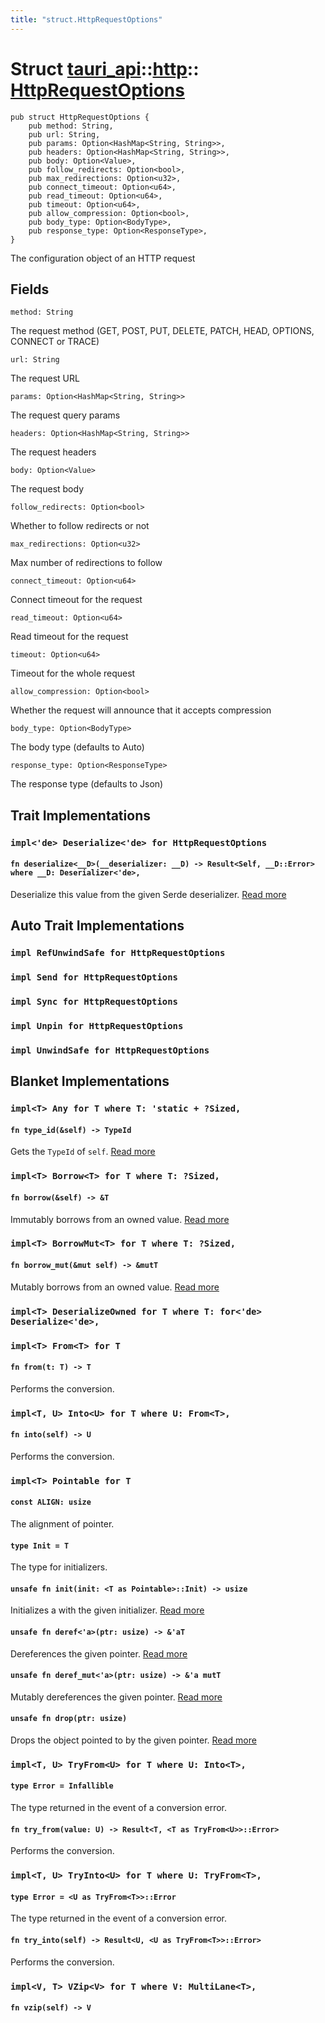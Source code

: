 ```yaml
---
title: "struct.HttpRequestOptions"
---
```


# Struct [tauri_api](/docs/api/rust/tauri_api/../index.html)::​[http](/docs/api/rust/tauri_api/index.html)::​[HttpRequestOptions](/docs/api/rust/tauri_api/)

    pub struct HttpRequestOptions {
        pub method: String,
        pub url: String,
        pub params: Option<HashMap<String, String>>,
        pub headers: Option<HashMap<String, String>>,
        pub body: Option<Value>,
        pub follow_redirects: Option<bool>,
        pub max_redirections: Option<u32>,
        pub connect_timeout: Option<u64>,
        pub read_timeout: Option<u64>,
        pub timeout: Option<u64>,
        pub allow_compression: Option<bool>,
        pub body_type: Option<BodyType>,
        pub response_type: Option<ResponseType>,
    }

The configuration object of an HTTP request

## Fields

`method: String`

The request method (GET, POST, PUT, DELETE, PATCH, HEAD, OPTIONS, CONNECT or TRACE)

`url: String`

The request URL

`params: Option<HashMap<String, String>>`

The request query params

`headers: Option<HashMap<String, String>>`

The request headers

`body: Option<Value>`

The request body

`follow_redirects: Option<bool>`

Whether to follow redirects or not

`max_redirections: Option<u32>`

Max number of redirections to follow

`connect_timeout: Option<u64>`

Connect timeout for the request

`read_timeout: Option<u64>`

Read timeout for the request

`timeout: Option<u64>`

Timeout for the whole request

`allow_compression: Option<bool>`

Whether the request will announce that it accepts compression

`body_type: Option<BodyType>`

The body type (defaults to Auto)

`response_type: Option<ResponseType>`

The response type (defaults to Json)

## Trait Implementations

### `impl<'de> Deserialize<'de> for HttpRequestOptions`

#### `fn deserialize<__D>(__deserializer: __D) -> Result<Self, __D::Error> where __D: Deserializer<'de>,`

Deserialize this value from the given Serde deserializer. [Read more](https://docs.rs/serde/1.0.118/serde/de/trait.Deserialize.html#tymethod.deserialize)

## Auto Trait Implementations

### `impl RefUnwindSafe for HttpRequestOptions`

### `impl Send for HttpRequestOptions`

### `impl Sync for HttpRequestOptions`

### `impl Unpin for HttpRequestOptions`

### `impl UnwindSafe for HttpRequestOptions`

## Blanket Implementations

### `impl<T> Any for T where T: 'static + ?Sized,`

#### `fn type_id(&self) -> TypeId`

Gets the `TypeId` of `self`. [Read more](https://doc.rust-lang.org/nightly/core/any/trait.Any.html#tymethod.type_id)

### `impl<T> Borrow<T> for T where T: ?Sized,`

#### `fn borrow(&self) -> &T`

Immutably borrows from an owned value. [Read more](https://doc.rust-lang.org/nightly/core/borrow/trait.Borrow.html#tymethod.borrow)

### `impl<T> BorrowMut<T> for T where T: ?Sized,`

#### `fn borrow_mut(&mut self) -> &mutT`

Mutably borrows from an owned value. [Read more](https://doc.rust-lang.org/nightly/core/borrow/trait.BorrowMut.html#tymethod.borrow_mut)

### `impl<T> DeserializeOwned for T where T: for<'de> Deserialize<'de>,`

### `impl<T> From<T> for T`

#### `fn from(t: T) -> T`

Performs the conversion.

### `impl<T, U> Into<U> for T where U: From<T>,`

#### `fn into(self) -> U`

Performs the conversion.

### `impl<T> Pointable for T`

#### `const ALIGN: usize`

The alignment of pointer.

#### `type Init = T`

The type for initializers.

#### `unsafe fn init(init: <T as Pointable>::Init) -> usize`

Initializes a with the given initializer. [Read more](/docs/api/rust/tauri_api/about:blank#tymethod.init)

#### `unsafe fn deref<'a>(ptr: usize) -> &'aT`

Dereferences the given pointer. [Read more](/docs/api/rust/tauri_api/about:blank#tymethod.deref)

#### `unsafe fn deref_mut<'a>(ptr: usize) -> &'a mutT`

Mutably dereferences the given pointer. [Read more](/docs/api/rust/tauri_api/about:blank#tymethod.deref_mut)

#### `unsafe fn drop(ptr: usize)`

Drops the object pointed to by the given pointer. [Read more](/docs/api/rust/tauri_api/about:blank#tymethod.drop)

### `impl<T, U> TryFrom<U> for T where U: Into<T>,`

#### `type Error = Infallible`

The type returned in the event of a conversion error.

#### `fn try_from(value: U) -> Result<T, <T as TryFrom<U>>::Error>`

Performs the conversion.

### `impl<T, U> TryInto<U> for T where U: TryFrom<T>,`

#### `type Error = <U as TryFrom<T>>::Error`

The type returned in the event of a conversion error.

#### `fn try_into(self) -> Result<U, <U as TryFrom<T>>::Error>`

Performs the conversion.

### `impl<V, T> VZip<V> for T where V: MultiLane<T>,`

#### `fn vzip(self) -> V`
